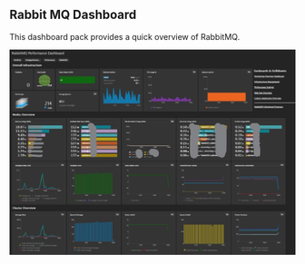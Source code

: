 ## Rabbit MQ Dashboard
This dashboard pack provides a quick overview of RabbitMQ.

![Platform](RMQ.png)
